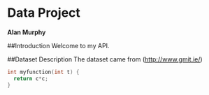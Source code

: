 # Data Project
**Alan Murphy**

##Introduction
Welcome to my API.

##Dataset Description
The dataset came from (http://www.gmit.ie/)

```c
int myfunction(int t) {
  return c*c;
}
```
